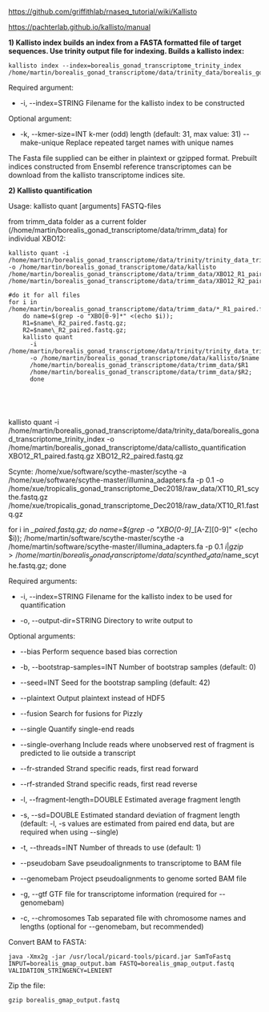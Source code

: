 https://github.com/griffithlab/rnaseq_tutorial/wiki/Kallisto

https://pachterlab.github.io/kallisto/manual

**1) Kallisto index builds an index from a FASTA formatted file of target sequences. Use trinity output file for indexing.
Builds a kallisto index:**

```
kallisto index --index=borealis_gonad_transcriptome_trinity_index /home/martin/borealis_gonad_transcriptome/data/trinity_data/borealis_gonad_transcriptome_trinityOut.Trinity.fasta
```

Required argument:

- -i, --index=STRING          Filename for the kallisto index to be constructed 

Optional argument:

- -k, --kmer-size=INT         k-mer (odd) length (default: 31, max value: 31)
    --make-unique           Replace repeated target names with unique names
  
The Fasta file supplied can be either in plaintext or gzipped format. Prebuilt indices constructed from Ensembl reference transcriptomes can be download from the kallisto transcriptome indices site.

**2) Kallisto quantification**

Usage: kallisto quant [arguments] FASTQ-files

from trimm_data folder as a current folder (/home/martin/borealis_gonad_transcriptome/data/trimm_data) for individual XBO12:
```
kallisto quant -i /home/martin/borealis_gonad_transcriptome/data/trinity/trinity_data_trimmed/borealis_gonad_transcriptome_trinity_index -o /home/martin/borealis_gonad_transcriptome/data/kallisto /home/martin/borealis_gonad_transcriptome/data/trimm_data/XBO12_R1_paired.fastq.gz /home/martin/borealis_gonad_transcriptome/data/trimm_data/XBO12_R2_paired.fastq.gz 

#do it for all files
for i in /home/martin/borealis_gonad_transcriptome/data/trimm_data/*_R1_paired.fastq.gz; 
    do name=$(grep -o "XBO[0-9]*" <(echo $i)); 
    R1=$name\_R2_paired.fastq.gz; 
    R2=$name\_R2_paired.fastq.gz; 
    kallisto quant  
      -i /home/martin/borealis_gonad_transcriptome/data/trinity/trinity_data_trimmed/borealis_gonad_transcriptome_trinity_index 
      -o /home/martin/borealis_gonad_transcriptome/data/kallisto/$name
      /home/martin/borealis_gonad_transcriptome/data/trimm_data/$R1
      /home/martin/borealis_gonad_transcriptome/data/trimm_data/$R2; 
      done





```

kallisto quant -i /home/martin/borealis_gonad_transcriptome/data/trinity_data/borealis_gonad_transcriptome_trinity_index -o /home/martin/borealis_gonad_transcriptome/data/callisto_quantification XBO12_R1_paired.fastq.gz XBO12_R2_paired.fastq.gz

Scynte:
/home/xue/software/scythe-master/scythe -a /home/xue/software/scythe-master/illumina_adapters.fa -p 0.1 -o /home/xue/tropicalis_gonad_transcriptome_Dec2018/raw_data/XT10_R1_scythe.fastq.gz /home/xue/tropicalis_gonad_transcriptome_Dec2018/raw_data/XT10_R1.fastq.gz


for i in *_paired.fastq.gz; do name=$(grep -o "XBO[0-9]*_[A-Z][0-9]" <(echo $i)); /home/martin/software/scythe-master/scythe -a /home/martin/software/scythe-master/illumina_adapters.fa -p 0.1 $i | gzip > /home/martin/borealis_gonad_transcriptome/data/scynthed_data/$name\_scythe.fastq.gz; done

Required arguments:

- -i, --index=STRING            Filename for the kallisto index to be used for quantification
                              
- -o, --output-dir=STRING       Directory to write output to

Optional arguments:

-    --bias                    Perform sequence based bias correction
    
- -b, --bootstrap-samples=INT   Number of bootstrap samples (default: 0)

-    --seed=INT                Seed for the bootstrap sampling (default: 42)

-    --plaintext               Output plaintext instead of HDF5
    
-    --fusion                  Search for fusions for Pizzly
    
-    --single                  Quantify single-end reads
    
-    --single-overhang         Include reads where unobserved rest of fragment is predicted to lie outside a transcript
                              
-    --fr-stranded             Strand specific reads, first read forward
    
-    --rf-stranded             Strand specific reads, first read reverse
    
- -l, --fragment-length=DOUBLE  Estimated average fragment length
- -s, --sd=DOUBLE               Estimated standard deviation of fragment length (default: -l, -s values are estimated from paired
                               end data, but are required when using --single)
- -t, --threads=INT             Number of threads to use (default: 1)
-    --pseudobam               Save pseudoalignments to transcriptome to BAM file
-    --genomebam               Project pseudoalignments to genome sorted BAM file
- -g, --gtf                     GTF file for transcriptome information
                              (required for --genomebam)
- -c, --chromosomes             Tab separated file with chromosome names and lengths
                              (optional for --genomebam, but recommended)

Convert BAM to FASTA:

```
java -Xmx2g -jar /usr/local/picard-tools/picard.jar SamToFastq INPUT=borealis_gmap_output.bam FASTQ=borealis_gmap_output.fastq VALIDATION_STRINGENCY=LENIENT
```

Zip the file:

```
gzip borealis_gmap_output.fastq
```

